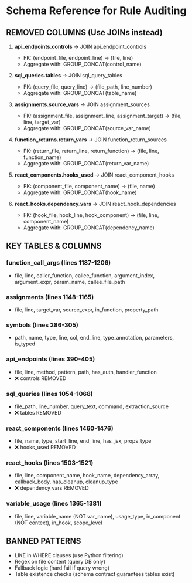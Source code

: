 # Schema Reference for Rule Auditing

## REMOVED COLUMNS (Use JOINs instead)

1. **api_endpoints.controls** → JOIN api_endpoint_controls
   - FK: (endpoint_file, endpoint_line) → (file, line)
   - Aggregate with: GROUP_CONCAT(control_name)

2. **sql_queries.tables** → JOIN sql_query_tables
   - FK: (query_file, query_line) → (file_path, line_number)
   - Aggregate with: GROUP_CONCAT(table_name)

3. **assignments.source_vars** → JOIN assignment_sources
   - FK: (assignment_file, assignment_line, assignment_target) → (file, line, target_var)
   - Aggregate with: GROUP_CONCAT(source_var_name)

4. **function_returns.return_vars** → JOIN function_return_sources
   - FK: (return_file, return_line, return_function) → (file, line, function_name)
   - Aggregate with: GROUP_CONCAT(return_var_name)

5. **react_components.hooks_used** → JOIN react_component_hooks
   - FK: (component_file, component_name) → (file, name)
   - Aggregate with: GROUP_CONCAT(hook_name)

6. **react_hooks.dependency_vars** → JOIN react_hook_dependencies
   - FK: (hook_file, hook_line, hook_component) → (file, line, component_name)
   - Aggregate with: GROUP_CONCAT(dependency_name)

## KEY TABLES & COLUMNS

### function_call_args (lines 1187-1206)
- file, line, caller_function, callee_function, argument_index, argument_expr, param_name, callee_file_path

### assignments (lines 1148-1165)
- file, line, target_var, source_expr, in_function, property_path

### symbols (lines 286-305)
- path, name, type, line, col, end_line, type_annotation, parameters, is_typed

### api_endpoints (lines 390-405)
- file, line, method, pattern, path, has_auth, handler_function
- ❌ controls REMOVED

### sql_queries (lines 1054-1068)
- file_path, line_number, query_text, command, extraction_source
- ❌ tables REMOVED

### react_components (lines 1460-1476)
- file, name, type, start_line, end_line, has_jsx, props_type
- ❌ hooks_used REMOVED

### react_hooks (lines 1503-1521)
- file, line, component_name, hook_name, dependency_array, callback_body, has_cleanup, cleanup_type
- ❌ dependency_vars REMOVED

### variable_usage (lines 1365-1381)
- file, line, variable_name (NOT var_name), usage_type, in_component (NOT context), in_hook, scope_level

## BANNED PATTERNS
- LIKE in WHERE clauses (use Python filtering)
- Regex on file content (query DB only)
- Fallback logic (hard fail if query wrong)
- Table existence checks (schema contract guarantees tables exist)
